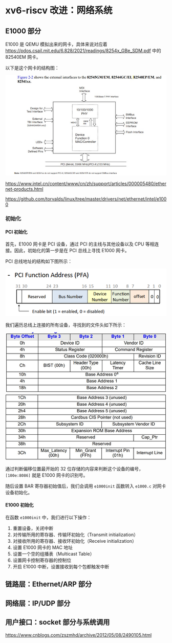 # xv6-riscv 改进：网络系统

## E1000 部分

E1000 是 QEMU 模拟出来的网卡，具体来说对应着 https://pdos.csail.mit.edu/6.828/2021/readings/8254x_GBe_SDM.pdf 中的 82540EM 网卡。

以下是这个网卡的结构图：

![](82540EM.jpg)

https://www.intel.cn/content/www/cn/zh/support/articles/000005480/ethernet-products.html


https://github.com/torvalds/linux/tree/master/drivers/net/ethernet/intel/e1000

### 初始化

#### PCI 初始化

首先，E1000 网卡是 PCI 设备，通过 PCI 的主线与其他设备以及 CPU 等相连接。因此，初始化的第一步是在 PCI 总线上寻找 E1000 网卡。

PCI 总线地址的结构如下图所示：

![](pci_address.png)

我们遍历总线上连接的所有设备，寻找到的文件头如下所示：

![](pci_header_1.jpg)
![](pci_header_2.jpg)


通过判断偏移位置最开始的 32 位存储的内容来判断这个设备的编号，`[100e:8086]` 就是 E1000 网卡的识别号。

随后设置 BAR 寄存器初始值后，我们会调用 `e1000init` 函数转入 `e1000.c` 对网卡设备初始化。

#### E1000 初始化

在函数 `e1000init` 中，我们进行以下操作：
1. 重置设备，关闭中断
2. 对传输所用的寄存器、传输环初始化（Transmit initialization）
3. 对接收所用的寄存器、接收环初始化（Receive initialization）
4. 设置 E1000 网卡的 MAC 地址
5. 设置一个空的组播表（Multicast Table）
6. 设置网卡控制寄存器的控制位
7. 开启 E1000 中断，设置接收到每个包都触发中断

## 链路层：Ethernet/ARP 部分


## 网络层：IP/UDP 部分


## 用户接口：socket 部分与系统调用



https://www.cnblogs.com/zszmhd/archive/2012/05/08/2490105.html